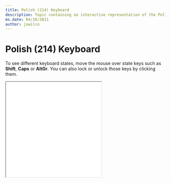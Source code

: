 ```yaml
--- 
title: Polish (214) Keyboard 
description: Topic containing an interactive representation of the Polish (214) Keyboard 
ms.date: 04/26/2021 
author: jowilco 
--- 
```

 
# Polish (214) Keyboard 
 
To see different keyboard states, move the mouse over state keys such as **Shift**, **Caps** or **AltGr**. You can also lock or unlock those keys by clicking them. 
 
<iframe src="kbdpl.html" height="300"></iframe> 
